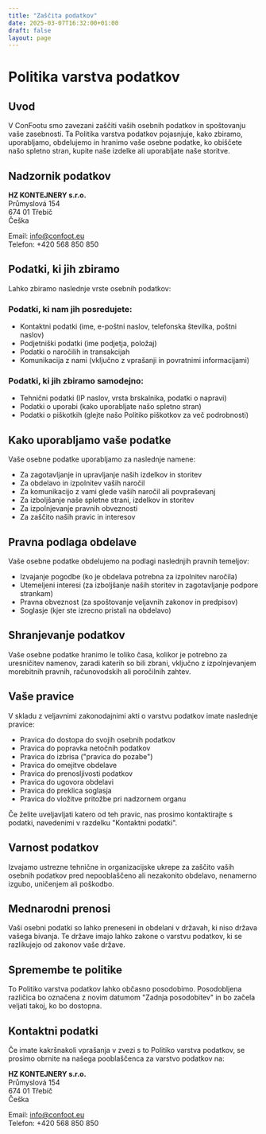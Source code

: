 ```yaml
---
title: "Zaščita podatkov"
date: 2025-03-07T16:32:00+01:00
draft: false
layout: page
---
```


# Politika varstva podatkov

## Uvod

V ConFootu smo zavezani zaščiti vaših osebnih podatkov in spoštovanju vaše zasebnosti. Ta Politika varstva podatkov pojasnjuje, kako zbiramo, uporabljamo, obdelujemo in hranimo vaše osebne podatke, ko obiščete našo spletno stran, kupite naše izdelke ali uporabljate naše storitve.

## Nadzornik podatkov

**HZ KONTEJNERY s.r.o.**  
Průmyslová 154  
674 01 Třebíč  
Češka

Email: info@confoot.eu  
Telefon: +420 568 850 850

## Podatki, ki jih zbiramo

Lahko zbiramo naslednje vrste osebnih podatkov:

### Podatki, ki nam jih posredujete:
- Kontaktni podatki (ime, e-poštni naslov, telefonska številka, poštni naslov)
- Podjetniški podatki (ime podjetja, položaj)
- Podatki o naročilih in transakcijah
- Komunikacija z nami (vključno z vprašanji in povratnimi informacijami)

### Podatki, ki jih zbiramo samodejno:
- Tehnični podatki (IP naslov, vrsta brskalnika, podatki o napravi)
- Podatki o uporabi (kako uporabljate našo spletno stran)
- Podatki o piškotkih (glejte našo Politiko piškotkov za več podrobnosti)

## Kako uporabljamo vaše podatke

Vaše osebne podatke uporabljamo za naslednje namene:

- Za zagotavljanje in upravljanje naših izdelkov in storitev
- Za obdelavo in izpolnitev vaših naročil
- Za komunikacijo z vami glede vaših naročil ali povpraševanj
- Za izboljšanje naše spletne strani, izdelkov in storitev
- Za izpolnjevanje pravnih obveznosti
- Za zaščito naših pravic in interesov

## Pravna podlaga obdelave

Vaše osebne podatke obdelujemo na podlagi naslednjih pravnih temeljov:

- Izvajanje pogodbe (ko je obdelava potrebna za izpolnitev naročila)
- Utemeljeni interesi (za izboljšanje naših storitev in zagotavljanje podpore strankam)
- Pravna obveznost (za spoštovanje veljavnih zakonov in predpisov)
- Soglasje (kjer ste izrecno pristali na obdelavo)

## Shranjevanje podatkov

Vaše osebne podatke hranimo le toliko časa, kolikor je potrebno za uresničitev namenov, zaradi katerih so bili zbrani, vključno z izpolnjevanjem morebitnih pravnih, računovodskih ali poročilnih zahtev.

## Vaše pravice

V skladu z veljavnimi zakonodajnimi akti o varstvu podatkov imate naslednje pravice:

- Pravica do dostopa do svojih osebnih podatkov
- Pravica do popravka netočnih podatkov
- Pravica do izbrisa ("pravica do pozabe")
- Pravica do omejitve obdelave
- Pravica do prenosljivosti podatkov
- Pravica do ugovora obdelavi
- Pravica do preklica soglasja
- Pravica do vložitve pritožbe pri nadzornem organu

Če želite uveljavljati katero od teh pravic, nas prosimo kontaktirajte s podatki, navedenimi v razdelku "Kontaktni podatki".

## Varnost podatkov

Izvajamo ustrezne tehnične in organizacijske ukrepe za zaščito vaših osebnih podatkov pred nepooblaščeno ali nezakonito obdelavo, nenamerno izgubo, uničenjem ali poškodbo.

## Mednarodni prenosi

Vaši osebni podatki so lahko preneseni in obdelani v državah, ki niso država vašega bivanja. Te države imajo lahko zakone o varstvu podatkov, ki se razlikujejo od zakonov vaše države.

## Spremembe te politike

To Politiko varstva podatkov lahko občasno posodobimo. Posodobljena različica bo označena z novim datumom "Zadnja posodobitev" in bo začela veljati takoj, ko bo dostopna.

## Kontaktni podatki

Če imate kakršnakoli vprašanja v zvezi s to Politiko varstva podatkov, se prosimo obrnite na našega pooblaščenca za varstvo podatkov na:

**HZ KONTEJNERY s.r.o.**  
Průmyslová 154  
674 01 Třebíč  
Češka

Email: info@confoot.eu  
Telefon: +420 568 850 850